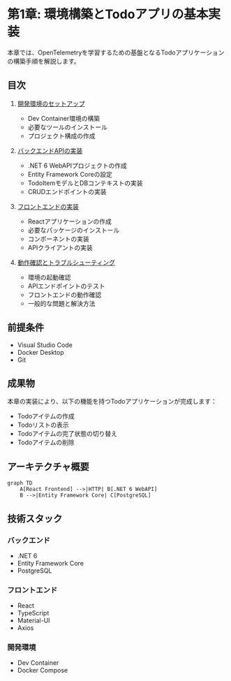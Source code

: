 # 第1章: 環境構築とTodoアプリの基本実装

本章では、OpenTelemetryを学習するための基盤となるTodoアプリケーションの構築手順を解説します。

## 目次

1. [開発環境のセットアップ](./01_environment_setup.md)
   - Dev Container環境の構築
   - 必要なツールのインストール
   - プロジェクト構成の作成

2. [バックエンドAPIの実装](./02_backend_implementation.md)
   - .NET 6 WebAPIプロジェクトの作成
   - Entity Framework Coreの設定
   - TodoItemモデルとDBコンテキストの実装
   - CRUDエンドポイントの実装

3. [フロントエンドの実装](./03_frontend_implementation.md)
   - Reactアプリケーションの作成
   - 必要なパッケージのインストール
   - コンポーネントの実装
   - APIクライアントの実装

4. [動作確認とトラブルシューティング](./04_testing_and_troubleshooting.md)
   - 環境の起動確認
   - APIエンドポイントのテスト
   - フロントエンドの動作確認
   - 一般的な問題と解決方法

## 前提条件

- Visual Studio Code
- Docker Desktop
- Git

## 成果物

本章の実装により、以下の機能を持つTodoアプリケーションが完成します：

- Todoアイテムの作成
- Todoリストの表示
- Todoアイテムの完了状態の切り替え
- Todoアイテムの削除

## アーキテクチャ概要

```mermaid
graph TD
    A[React Frontend] -->|HTTP| B[.NET 6 WebAPI]
    B -->|Entity Framework Core| C[PostgreSQL]
```

## 技術スタック

### バックエンド
- .NET 6
- Entity Framework Core
- PostgreSQL

### フロントエンド
- React
- TypeScript
- Material-UI
- Axios

### 開発環境
- Dev Container
- Docker Compose
